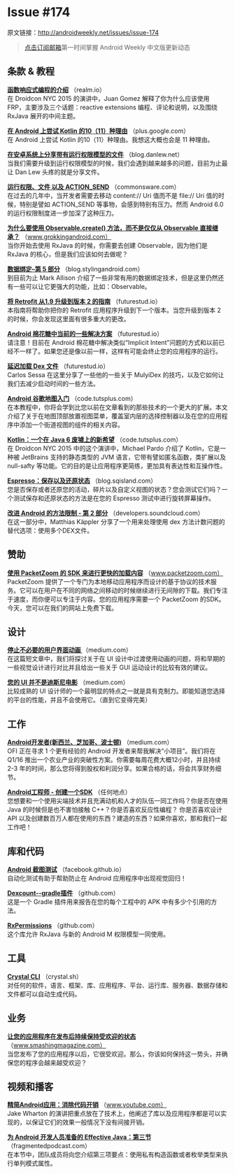 # Issue #174

>
原文链接：<http://androidweekly.net/issues/issue-174>

> [点击订阅邮箱](http://tinyletter.com/androidweeklycn)第一时间掌握 Android Weekly 中文版更新动态

## 条款 & 教程

**[函数响应式编程的介绍](https://realm.io/news/droidcon-gomez-functional-reactive-programming/)**
（realm.io）  
在 Droidcon NYC 2015 的演讲中，Juan Gomez 解释了你为什么应该使用 FRP，主要涉及三个话题：reactive extensions 编程、评论和说明，以及围绕 RxJava 展开的中间主题。

**[在 Android 上尝试 Kotlin 的10（11）种理由](https://plus.google.com/+OmarMiatello/posts/jBCuqFJ8gnx)**
（plus.google.com）  
在 Android 上尝试 Kotlin 的10（11）种理由。我想这大概也会是 11 种理由。

**[在安卓系统上分享带有运行权限模型的文件](http://blog.danlew.net/2015/10/07/sharing-files-on-android-in-a-world-with-runtime-permissions/)**
（blog.danlew.net）  
当我们需要升级到运行权限模型的时候，我们会遇到越来越多的问题，目前为止最让 Dan Lew 头疼的就是分享文件。

**[运行权限、文件 以及 ACTION_SEND](https://commonsware.com/blog/2015/10/07/runtime-permissions-files-action-send.html)**
（commonsware.com）  
在过去的几年中，当开发者需要去移动 content:// Uri 值而不是 file:// Uri 值的时候，特别是譬如 ACTION_SEND 等事物，会感到特别有压力。然而 Android 6.0 的运行权限制度进一步加深了这种压力。

**[为什么要使用 Observable.create()  方法，而不是仅仅从 Observable 直接继承？](http://www.grokkingandroid.com/why-use-observable-create-and-not-just-inherit-from-observable/)**
（www.grokkingandroid.com）  
当你开始去使用 RxJava 的时候，你需要去创建 Observable，因为他们是 RxJava 的核心，但是我们应该如何去做呢？

**[数据绑定–第 5 部分](https://blog.stylingandroid.com/data-binding-part-5/)**
（blog.stylingandroid.com）  
到目前为止 Mark Allison 介绍了一些非常有用的数据绑定技术，但是这里仍然还有一些可以让它更强大的功能，比如：Observable。

**[将 Retrofit 从1.9 升级到版本 2 的指南](https://futurestud.io/blog/retrofit-2-upgrade-guide-from-1-9/)**
（futurestud.io）  
本指南将帮助你把你的 Retrofit 应用程序升级到下一个版本。当您升级到版本 2 的时候，你会发现这里面有很多重大的更改。

**[Android 棉花糖中当前的一些解决方案](https://futurestud.io/blog/retrofit-2-upgrade-guide-from-1-9/)**
（futurestud.io）  
请注意！目前在 Android 棉花糖中解决类似“Implicit Intent”问题的方式和以前已经不一样了。如果您还是像以前一样，这样有可能会终止您的应用程序的运行。

**[延迟加载 Dex 文件](https://medium.com/@Macarse/lazy-loading-dex-files-d41f6f37df0e)**
（futurestud.io）  
Carlos Sessa 在这里分享了一些他的一些关于 MulyiDex 的技巧，以及它如何让我们去减少启动时间的一些方法。

**[Android 谷歌地图入门](http://code.tutsplus.com/tutorials/getting-started-with-google-maps-for-android-intermediate--cms-24739)**
（code.tutsplus.com）  
在本教程中，你将会学到比您以前在文章看到的那些技术的一个更大的扩展。本文介绍了关于在地图顶部放置视图菜单，覆盖室内层的选择控制器以及在您的应用程序中添加一个街道视图的组件的相关内容。

**[Kotlin：一个在 Java 6 废墟上的新希望](https://realm.io/news/droidcon-michael-pardo-kotlin/)**
（code.tutsplus.com）  
在 Droidcon NYC 2015 中的这个演讲中，Michael Pardo 介绍了 Kotlin，它是一种被 JetBrains 支持的静态类型的 JVM 语言，它带有譬如匿名函数，类扩展以及 null-safty 等功能。它的目的是让应用程序更简练，更加具有表达性和互操作性。

**[Espresso：保存以及还原状态](http://blog.sqisland.com/2015/10/espresso-save-and-restore-state.html)**
（blog.sqisland.com）  
您是否保存或者还原您的活动，碎片以及自定义视图的状态？您会测试它们吗？一个测试保存和还原状态的方法是在您的 Espresso 测试中进行旋转屏幕操作。

**[改进 Android 的方法限制 - 第 2 部分](https://developers.soundcloud.com/blog/congratulations-you-have-a-lot-of-code-remedying-androids-method-limit-part-2)**
（developers.soundcloud.com）  
在这一部分中，Matthias Käppler  分享了一个用来处理使用 dex 方法计数问题的替代选项：使用多个DEX文件。

## 赞助

**[使用 PacketZoom 的 SDK 来进行更快的加载内容](https://www.packetzoom.com/?ref=androidweekly)**
（www.packetzoom.com）  
PacketZoom 提供了一个专门为本地移动应用程序而设计的基于协议的技术服务。它可以在用户在不同的网络之间移动的时候继续进行无间隙的下载。我们专注于速度，而你便可以专注于内容。您的应用程序需要一个 PacketZoom 的SDK。今天，您可以在我们的网站上免费下载。

## 设计

**[停止不必要的用户界面动画 ](https://medium.com/@sophie_paxtonUX/stop-gratuitous-ui-animation-9ece9aa9eb97)**
（medium.com）  
在这篇短文章中，我们将探讨关于在 UI 设计中过渡使用动画的问题，将和早期的一些视觉设计进行对比并且给出一些关于 GUI 运动设计的比较有效的建议。

**[您的 UI 并不是迪斯尼电影](https://medium.com/@sophie_paxtonUX/your-ui-isn-t-a-disney-movie-703f7fbd24d2)**
（medium.com）  
比较成熟的 UI 设计师的一个最明显的特点之一就是具有克制力。即能知道您选择的平台的性能，并且不会使用它。（直到它变得完美）

## 工作

**[Android开发者(新西兰、芝加哥、波士顿)](http://www.onfarminnovations.com/)**
（medium.com）  
OFI 正在寻求 1 个更有经验的 Android 开发者来帮我解决“小项目”。我们将在Q1/16 推出一个农业产业的突破性方案。你需要每周花费大概12小时，并且持续 2-3 年的时间，那么您将得到股权和利润分享。如果合格的话，将会共享财务细节。

**[Android工程师 - 创建一个SDK](https://pspdfkit.com/jobs/#android)**
（任何地点）  
您想要和一个使用尖端技术并且充满动机和人才的队伍一同工作吗？你是否在使用 Java 的时候但是也不害怕接触 C++？你是否喜欢反应性编程？ 你是否喜欢设计 API 以及创建数百万人都在使用的东西？建造的东西？如果你喜欢，那和我们一起工作吧！

## 库和代码

**[Android 截图测试](http://facebook.github.io/screenshot-tests-for-android/)**
（facebook.github.io）  
自动化测试有助于帮助防止在 Android 应用程序中出现视觉回归！

**[Dexcount--gradle插件](https://github.com/KeepSafe/dexcount-gradle-plugin)**
（github.com）  
这是一个 Gradle 插件用来报告在您的每个工程中的 APK 中有多少个引用的方法。

**[RxPermissions](https://github.com/tbruyelle/RxPermissions)**
（github.com）  
这个库允许 RxJava 与新的 Android M 权限模型一同使用。

## 工具

**[Crystal CLI](https://crystal.sh/products/cli)**
（crystal.sh）  
对任何的软件，语言、框架、库、应用程序、平台、运行库、服务器、数据存储和文件都可以自动生成代码。

## 业务

**[让您的应用程序在发布后持续保持受欢迎的状态](http://www.smashingmagazine.com/2015/10/keep-your-android-app-popular-after-launch/)**
（www.smashingmagazine.com）  
当您发布了您的应用程序以后，它很受欢迎。那么，你该如何保持这一势头，并确保您的程序会越来越受欢迎？

## 视频和播客

**[精简Android应用：消除代码开销](https://www.youtube.com/watch?v=b6zKBZcg5fk&feature=youtu.be)**
（www.youtube.com）  
Jake Wharton 的演讲把重点放在了技术上，他阐述了库以及应用程序都是可以实现的，以保证它们的效果一般情况下没有间接开销。

**[为 Android 开发人员准备的 Effective Java：第三节](http://fragmentedpodcast.com/episodes/18/)**
（fragmentedpodcast.com）  
在本节中，团队成员将向您介绍第三项要点：使用私有构造函数或者枚举类型来执行单列模式属性。
